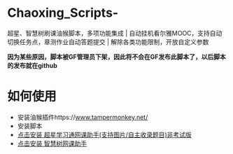 # Chaoxing_Scripts-
超星、智慧树刷课油猴脚本，多项功能集成 | 自动挂机看尔雅MOOC，支持自动切换任务点，章测作业自动答题提交 | 解除各类功能限制，开放自定义参数 

**因为某些原因，脚本被GF管理员下架，因此将不会在GF发布此脚本了，以后脚本的发布就在github**

# 如何使用
- 安装油猴插件https://www.tampermonkey.net/
- 安装脚本
 - [点击安装 超星学习通网课助手(支持图片/自主收录题目)非考试版](https://api.gocos.cn/static/cxapi/js/chaoxing.user.js)
 - [点击安装 智慧树网课助手](https://api.gocos.cn/static/cxapi/js/zhihuishu.user.js)
